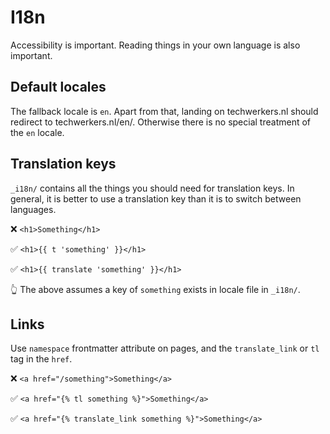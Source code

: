 # I18n

Accessibility is important. Reading things in your own language is also important.

## Default locales

The fallback locale is `en`. Apart from that, landing on techwerkers.nl should redirect to techwerkers.nl/en/. Otherwise there is no special treatment of the `en` locale.

## Translation keys

`_i18n/` contains all the things you should need for translation keys. In
general, it is better to use a translation key than it is to switch between languages.

❌ `<h1>Something</h1>`

✅ `<h1>{{ t 'something' }}</h1>`

✅ `<h1>{{ translate 'something' }}</h1>`

👆 The above assumes a key of `something` exists in locale file in `_i18n/`.

## Links

Use `namespace` frontmatter attribute on pages, and the `translate_link` or `tl` tag in the `href`.

❌ `<a href="/something">Something</a>`

✅ `<a href="{% tl something %}">Something</a>`

✅ `<a href="{% translate_link something %}">Something</a>`
